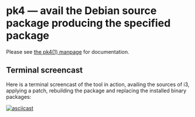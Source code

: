 # pk4 — avail the Debian source package producing the specified package

Please see [the pk4(1)
manpage](https://manpages.debian.org/unstable/pk4/pk4.1.en.html) for
documentation.

## Terminal screencast

Here is a terminal screencast of the tool in action, availing the sources of i3,
applying a patch, rebuilding the package and replacing the installed binary
packages:

[![asciicast](https://asciinema.org/a/TgYn2wkABiob14WKb2UefNl9f.png)](https://asciinema.org/a/TgYn2wkABiob14WKb2UefNl9f)
